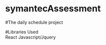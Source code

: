 # symantecAssessment
 
 #The daily schedule project 

 #Libraries Used    
    React
    Javascript/Jquery
    

